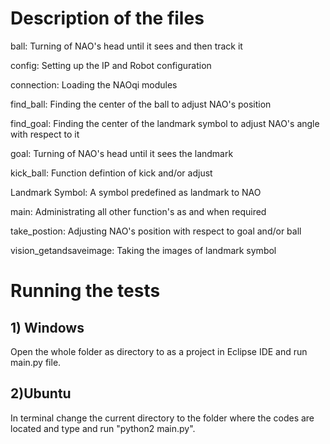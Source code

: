 # Description of the files

ball: Turning of NAO's head until it sees and then track it

config: Setting up the IP and Robot configuration

connection: Loading the NAOqi modules

find_ball: Finding the center of the ball to adjust NAO's position

find_goal: Finding the center of the landmark symbol to adjust NAO's angle with respect to it

goal: Turning of NAO's head until it sees the landmark 

kick_ball: Function defintion of kick and/or adjust

Landmark Symbol: A symbol predefined as landmark to NAO

main: Administrating all other function's as and when required

take_postion: Adjusting NAO's position with respect to goal and/or ball

vision_getandsaveimage: Taking the images of landmark symbol

# Running the tests

## 1) Windows

Open the whole folder as directory to as a project in Eclipse IDE and run main.py file.

## 2)Ubuntu

In terminal change the current directory to the folder where the codes are located and type and run "python2 main.py".
